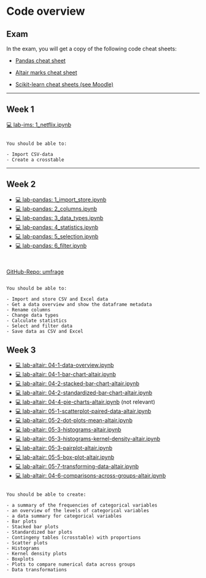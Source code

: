# Code overview

## Exam

In the exam, you will get a copy of the following code cheat sheets: 

- [Pandas cheat sheet](https://pandas.pydata.org/Pandas_Cheat_Sheet.pdf)

- [Altair marks cheat sheet](../code/altair-marks.md)

- [Scikit-learn cheat sheets (see Moodle)](https://e-learning.hdm-stuttgart.de/moodle/mod/resource/view.php?id=284764&redirect=1)

---

## Week 1

[💻 lab-ims: 1_netflix.ipynb](https://colab.research.google.com/github/kirenz/lab-ims/blob/main/ae/1_netflix.ipynb)


```{note}

You should be able to:

- Import CSV-data
- Create a crosstable

```

---


## Week 2

- [💻 lab-pandas: 1_import_store.ipynb](https://colab.research.google.com/github/kirenz/lab-pandas/blob/main/ae/1_import_store.ipynb)
- [💻 lab-pandas: 2_columns.ipynb](https://colab.research.google.com/github/kirenz/lab-pandas/blob/main/ae/2_columns.ipynb)
- [💻 lab-pandas: 3_data_types.ipynb](https://colab.research.google.com/github/kirenz/lab-pandas/blob/main/ae/3_data_types.ipynb)
- [💻 lab-pandas: 4_statistics.ipynb](https://colab.research.google.com/github/kirenz/lab-pandas/blob/main/ae/4_statistics.ipynb)
- [💻 lab-pandas: 5_selection.ipynb](https://colab.research.google.com/github/kirenz/lab-pandas/blob/main/ae/5_selection.ipynb)
- [💻 lab-pandas: 6_filter.ipynb](https://colab.research.google.com/github/kirenz/lab-pandas/blob/main/ae/6_filter.ipynb)

<br>

[GitHub-Repo: umfrage](https://github.com/kirenz/umfrage)

```{note}

You should be able to:

- Import and store CSV and Excel data
- Get a data overview and show the dataframe metadata
- Rename columns
- Change data types
- Calculate statistics
- Select and filter data
- Save data as CSV and Excel

```


## Week 3

- [💻 lab-altair: 04-1-data-overview.ipynb](https://colab.research.google.com/github/kirenz/lab-altair/blob/main/ae/04-1-data-overview.ipynb)
- [💻 lab-altair: 04-1-bar-chart-altair.ipynb](https://colab.research.google.com/github/kirenz/lab-altair/blob/main/ae/04-1-bar-chart-altair.ipynb)
- [💻 lab-altair: 04-2-stacked-bar-chart-altair.ipynb](https://colab.research.google.com/github/kirenz/lab-altair/blob/main/ae/04-2-stacked-bar-chart-altair.ipynb)
- [💻 lab-altair: 04-2-standardized-bar-chart-altair.ipynb](https://colab.research.google.com/github/kirenz/lab-altair/blob/main/ae/04-2-standardized-bar-chart-altair.ipynb)
- [💻 lab-altair: 04-4-pie-charts-altair.ipynb](https://colab.research.google.com/github/kirenz/lab-altair/blob/main/ae/04-4-pie-charts-altair.ipynb) (not relevant)
- [💻 lab-altair: 05-1-scatterplot-paired-data-altair.ipynb](https://colab.research.google.com/github/kirenz/lab-altair/blob/main/ae/05-1-scatterplot-paired-data-altair.ipynb)
- [💻 lab-altair: 05-2-dot-plots-mean-altair.ipynb](https://colab.research.google.com/github/kirenz/lab-altair/blob/main/ae/05-2-dot-plots-mean-altair.ipynb)
- [💻 lab-altair: 05-3-histograms-altair.ipynb](https://colab.research.google.com/github/kirenz/lab-altair/blob/main/ae/05-3-histograms-altair.ipynb)
- [💻 lab-altair: 05-3-histograms-kernel-density-altair.ipynb](https://colab.research.google.com/github/kirenz/lab-altair/blob/main/ae/05-3-histograms-kernel-density-altair.ipynb)
- [💻 lab-altair: 05-3-pairplot-altair.ipynb](https://colab.research.google.com/github/kirenz/lab-altair/blob/main/ae/05-3-pairplot-altair.ipynb)
- [💻 lab-altair: 05-5-box-plot-altair.ipynb](https://colab.research.google.com/github/kirenz/lab-altair/blob/main/ae/05-5-box-plot-altair.ipynb)
- [💻 lab-altair: 05-7-transforming-data-altair.ipynb](https://colab.research.google.com/github/kirenz/lab-altair/blob/main/ae/05-7-transforming-data-altair.ipynb)
- [💻 lab-altair: 04-6-comparisons-across-groups-altair.ipynb](https://colab.research.google.com/github/kirenz/lab-altair/blob/main/ae/04-6-comparisons-across-groups-altair.ipynb)


```{note}

You should be able to create:

- a summary of the frequencies of categorical variables 
- an overview of the levels of categorical variables
- a data summary for categorical variables
- Bar plots 
- Stacked bar plots
- Standardized bar plots 
- Contingeny tables (crosstable) with proportions
- Scatter plots
- Histograms
- Kernel density plots
- Boxplots
- Plots to compare numerical data across groups
- Data transformations
```


<!--

---

## Week 5

- [28. Introduction to models](../code/28-ds-happy-scikit.ipynb)

---

Numbers 29 to 32 are application exercises:


- Models 1: Sales and ads (Nr. 29): [💻](../ae/models_1/07a-intro-sales-g.ipynb)
- Models 2: Mean squared error 1 (Nr. 30): [💻](../ae/models_2/07b-1-mse-g.ipynb)
- Models 3: Mean squared error 2 (Nr. 31): [💻](../ae/models_3/07b-2-mse-g.ipynb)
- Models 4: Mean squared error 3 (Nr. 32): [💻](../ae/models_4/07b-3-mse-g.ipynb)

---


- [33. Fitting a model](../code/33-fitting.ipynb)

---



```{note}
You should be able to use scikit-learn to:

- Fit a model
- Make predictions
- Evaluate your model (with MSE and RMSE)

```

---

## Week 6

Market research

- [35. Data splitting](../code/35-ds-happy-scikit-splitting.ipynb)

Statistics

- [36. Correlation](../code/36-correlation.ipynb)
- [37. Least squares regression](../code/37-least-squares.ipynb)
- [38. R squared](../code/38-strength-fit.ipynb)
- [39. Categorical predictors with two levels](../code/39-categorical.ipynb)


```{note}
You should be able to use scikit-learn to:

- Obtain correlations
- Use a categorical predictor in your model
- Fit a model using data splitting
- Evaluate your model with R squared 

```

---

## Week 7


- [43. Multiple predictors regression 1](../code/44-1-multiple.ipynb)
- [44. Multiple predictors regression 2](../code/45-2-multiple.ipynb)
- [45. Multiple predictors regression 3](../code/46-3-multiple.ipynb)

```{note}
You should be able to use scikit-learn to:

- create a model with multiple predictors

```

---


## Week 8

- [48. Randomization experiments](../code/48-discrimination.ipynb) (not relevant for exam: you don't need to memorize the code. See week 9)

- [49. Probability of an event](../code/49-logistic.ipynb)

- [50. Multiple predictors classification](../code/50-logistic.ipynb)


```{note}
You should be able to use scikit-learn to:

- create a train and test set
- create a logistic regression model with cross-fold-validation
- investigate your models performance 

```

---

## Week 9

- [54. Hypothesis tesing opportunity cost ](../code/54-opportunity.ipynb)

- [56. Bootsrapping medical case](../code/56-medical-case.ipynb)

```{note}
You should be able to 

- change the variables to make calculations
- use the code to make all necessary calculations

You don't need to memorize the code (it would be provided in the exam). However, you would need to adapt some of the variables (like `n` or `p` in the bootsrapping example).

```

## Week 10

- [59. Mathematical introduction (exercise)](../code/59-mathematical-c.ipynb)
- [59. Mathematical introduction (solution)](../code/59-mathematical.ipynb)



```{note}
You should be able to 

- change the variables to make calculations
- use the code to make all necessary calculations

You don't need to memorize the code (it would be provided in the exam). However, you would need to adapt some of the variables.

```

---

-->